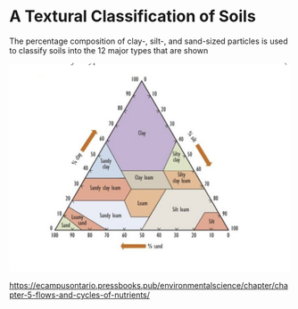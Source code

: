 
# A Textural Classification of Soils

The percentage composition of clay-, silt-, and sand-sized particles is used to classify soils into the 12 major types that are shown

![](media/cleanshot_2023-11-10-at-19-20-03@2x.png)

https://ecampusontario.pressbooks.pub/environmentalscience/chapter/chapter-5-flows-and-cycles-of-nutrients/